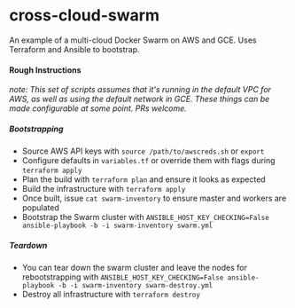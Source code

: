 # cross-cloud-swarm
An example of a multi-cloud Docker Swarm on AWS and GCE. Uses Terraform and Ansible to bootstrap.

#### Rough Instructions

*note: This set of scripts assumes that it's running in the default VPC for AWS, as well as using the default network in GCE. These things can be made configurable at some point. PRs welcome.*

##### Bootstrapping
- Source AWS API keys with `source /path/to/awscreds.sh` or `export`
- Configure defaults in `variables.tf` or override them with flags during `terraform apply`
- Plan the build with `terraform plan` and ensure it looks as expected
- Build the infrastructure with `terraform apply`
- Once built, issue `cat swarm-inventory` to ensure master and workers are populated
- Bootstrap the Swarm cluster with `ANSIBLE_HOST_KEY_CHECKING=False ansible-playbook -b -i swarm-inventory swarm.yml`

##### Teardown
- You can tear down the swarm cluster and leave the nodes for rebootstrapping with `ANSIBLE_HOST_KEY_CHECKING=False ansible-playbook -b -i swarm-inventory swarm-destroy.yml`
- Destroy all infrastructure with `terraform destroy`
